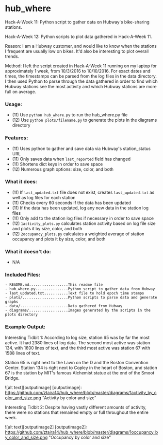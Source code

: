 # hub\_where
Hack-A-Week 11: Python script to gather data on Hubway's bike-sharing stations. 

Hack-A-Week 12: Python scripts to plot data gathered in Hack-A-Week 11. 

Reason: I am a Hubway customer, and would like to know when the stations I
frequent are usually low on bikes. It'd also be interesting to plot overall
trends.

Method: I left the script created in Hack-A-Week 11 running on my laptop
for approximately 1 week, from 10/3/2016 to 10/10/2016. For exact dates and
times, the timestamps can be parsed from the log files in the data directory.
I then used Python to parse through the data gathered in order to find
which Hubway stations see the most activity and which Hubway stations are
more full on average.

### Usage:
- (11) Use `python hub_where.py` to run the hub\_where.py file
- (12) Use `python plots/filename.py` to generate the plots in the diagrams
directory

### Features:
- (11) Uses python to gather and save data via Hubway's station\_status URL
- (11) Only saves data when `last_reported` field has changed
- (11) Shortens dict keys in order to save space
- (12) Numerous graph options: size, color, and both

### What it does:
- (11) If `last_updated.txt` file does not exist, creates `last_updated.txt` as well
    as log files for each station
- (11) Checks every 60 seconds if the data has been updated
- (11) If the data has been updated, log any new data in the station log files
- (11) Only add to the station log files if necessary in order to save space
- (12) `1activity_plots.py` calculates station activity based on log file size
and plots it by size, color, and both
- (12) `2occupancy_plots.py` calculates a weighted average of station occupancy
and plots it by size, color, and both

### What it doesn't do:
- N/A

### Included Files:
```
- README.md..................This readme file
- hub_where.py...............Python script to gather data from Hubway
- last_updated.txt...........Text file to hold epoch time stamps
- plots/.....................Python scripts to parse data and generate graphs
- data/......................Data gathered from Hubway
- diagrams/..................Images generated by the scripts in the plots directory
```
### Example Output:

Interesting Tidbit 1: According to log size, station 65 was by far the most
active. It had 2380 lines of log data. The second most active was station 134,
with 1600 lines of text, and the third most active was station 67 with 1588
lines of text.

Station 65 is right next to the Lawn on the D and the Boston Convention Center.
Station 134 is right next to Copley in the heart of Boston, and station 67 is
the station by MIT's famous Alchemist statue at the end of the Smoot Bridge.

![alt text][outputimage]
[outputimage]: https://github.com/ztaira14/hub_where/blob/master/diagrams/1activity_by_color_and_size.png "Activity by color and size"

Interesting Tidbit 2: Despite having vastly different amounts of activity, there
were no stations that remained empty or full throughout the entire week.

![alt text][outputimage2]
[outputimage2]: https://github.com/ztaira14/hub_where/blob/master/diagrams/1occupancy_by_color_and_size.png "Occupancy by color and size"
